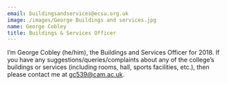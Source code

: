 ```yaml
---
email: buildingsandservices@ecsu.org.uk
image: /images/George Buildings and services.jpg
name: George Cobley
title: Buildings & Services Officer
---
```


I’m George Cobley (he/him), the Buildings and Services Officer for 2018.
										If you have any suggestions/queries/complaints about any of the college’s buildings or services
										(including rooms, hall, sports facilities, etc.), then please contact me at gc539@cam.ac.uk.